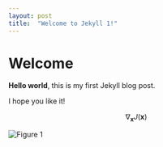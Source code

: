 ```yaml
---
layout: post
title:  "Welcome to Jekyll 1!"
---
```


# Welcome

**Hello world**, this is my first Jekyll blog post.

I hope you like it!

$$ \nabla_\boldsymbol{x} J(\boldsymbol{x}) $$

![Figure 1](/assets/img0.png)